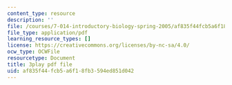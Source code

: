 ```yaml
---
content_type: resource
description: ''
file: /courses/7-014-introductory-biology-spring-2005/af835f44fcb5a6f18fb3594ed851d042_4owydSnRHuE.pdf
file_type: application/pdf
learning_resource_types: []
license: https://creativecommons.org/licenses/by-nc-sa/4.0/
ocw_type: OCWFile
resourcetype: Document
title: 3play pdf file
uid: af835f44-fcb5-a6f1-8fb3-594ed851d042
---
```

